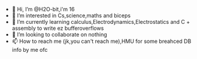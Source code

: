 - 👋 Hi, I’m @H2O-bit,i'm 16
- 👀 I’m interested in Cs,science,maths and biceps
- 🌱 I’m currently learning calculus,Electrodynamics,Electrostatics and C + assembly to write ez bufferoverflows
- 💞️ I’m looking to collaborate on nothing
- 📫 How to reach me (jk,you can't reach me),HMU for some breahced DB info by me ofc

<!---
H2O-bit/H2O-bit is a ✨ special ✨ repository because its `README.md` (this file) appears on your GitHub profile.
You can click the Preview link to take a look at your changes.
--->
